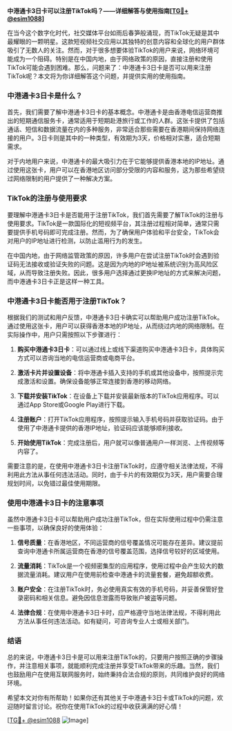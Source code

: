 **中港通卡3日卡可以注册TikTok吗？——详细解答与使用指南[[TG💪+ @esim1088](https://t.me/s/esim1088)]**

在当今这个数字化时代，社交媒体平台如雨后春笋般涌现，而TikTok无疑是其中最耀眼的一颗明星。这款短视频社交应用以其独特的创意内容和全球化的用户群体吸引了无数人的关注。然而，对于很多想要体验TikTok的用户来说，网络环境可能成为一个阻碍。特别是在中国内地，由于网络政策的原因，直接注册和使用TikTok可能会遇到困难。那么，问题来了：中港通卡3日卡是否可以用来注册TikTok呢？本文将为你详细解答这个问题，并提供实用的使用指南。

### 中港通卡3日卡是什么？

首先，我们需要了解中港通卡3日卡的基本概念。中港通卡是由香港电信运营商推出的短期通信服务卡，通常适用于短期赴港旅行或工作的人群。这张卡提供了包括通话、短信和数据流量在内的多种服务，非常适合那些需要在香港期间保持网络连接的用户。3日卡则是其中的一种类型，有效期为3天，价格相对实惠，适合短期需求。

对于内地用户来说，中港通卡的最大吸引力在于它能够提供香港本地的IP地址。通过使用这张卡，用户可以在香港地区访问部分受限的内容和服务，这为那些希望绕过网络限制的用户提供了一种解决方案。

### TikTok的注册与使用要求

要理解中港通卡3日卡是否能用于注册TikTok，我们首先需要了解TikTok的注册与使用要求。TikTok是一款国际化的短视频平台，其注册过程相对简单，通常只需要提供手机号码即可完成注册。然而，为了确保用户体验和平台安全，TikTok会对用户的IP地址进行检测，以防止滥用行为的发生。

在中国内地，由于网络监管政策的原因，许多用户在尝试注册TikTok时会遇到验证码无法接收或验证失败的问题。这是因为内地的IP地址被系统识别为高风险区域，从而导致注册失败。因此，很多用户选择通过更换IP地址的方式来解决问题，而中港通卡3日卡正是这样一种工具。

### 中港通卡3日卡能否用于注册TikTok？

根据我们的测试和用户反馈，中港通卡3日卡确实可以帮助用户成功注册TikTok。通过使用这张卡，用户可以获得香港本地的IP地址，从而绕过内地的网络限制。在实际操作中，用户只需按照以下步骤进行：

1. **购买中港通卡3日卡**：可以通过线上或线下渠道购买中港通卡3日卡，具体购买方式可以咨询当地的电信运营商或电商平台。
   
2. **激活卡片并设置设备**：将中港通卡插入支持的手机或其他设备中，按照提示完成激活和设置。确保设备能够正常连接到香港的移动网络。

3. **下载并安装TikTok**：在设备上下载并安装最新版本的TikTok应用程序。可以通过App Store或Google Play进行下载。

4. **注册账户**：打开TikTok应用程序，按照提示输入手机号码并获取验证码。由于使用了中港通卡提供的香港IP地址，验证码应该能够顺利接收。

5. **开始使用TikTok**：完成注册后，用户就可以像普通用户一样浏览、上传视频等内容了。

需要注意的是，在使用中港通卡3日卡注册TikTok时，应遵守相关法律法规，不得利用此方法从事任何违法活动。同时，由于卡片的有效期仅为3天，用户需要合理规划时间，以免错过最佳使用期限。

### 使用中港通卡3日卡的注意事项

虽然中港通卡3日卡可以帮助用户成功注册TikTok，但在实际使用过程中仍需注意一些事项，以确保良好的使用体验：

1. **信号质量**：在香港地区，不同运营商的信号覆盖情况可能存在差异。建议提前查询中港通卡所属运营商在香港的信号覆盖范围，选择信号较好的区域使用。

2. **流量消耗**：TikTok是一个视频密集型的应用程序，使用过程中会产生较大的数据流量消耗。建议用户在使用前检查中港通卡的流量套餐，避免超额收费。

3. **账户安全**：在注册TikTok时，务必使用真实有效的手机号码，并妥善保管好登录密码和相关信息。避免因信息泄露而导致账户被盗等问题。

4. **法律合规**：在使用中港通卡3日卡时，应严格遵守当地法律法规，不得利用此方法从事任何违法活动。如有疑问，可咨询专业人士或相关部门。

### 结语

总的来说，中港通卡3日卡是可以用来注册TikTok的，只要用户按照正确的步骤操作，并注意相关事项，就能顺利完成注册并享受TikTok带来的乐趣。当然，我们也鼓励用户在使用互联网服务时，始终秉持合法合规的原则，共同维护良好的网络环境。

希望本文对你有所帮助！如果你还有其他关于中港通卡3日卡或TikTok的问题，欢迎随时留言讨论。祝你在使用TikTok的过程中收获满满的好心情！

[[TG💪+ @esim1088](https://t.me/s/esim1088) ![Image](https://i.postimg.cc/4NQfJmqS/Snipaste-2025-05-13-00-14-12.png)]